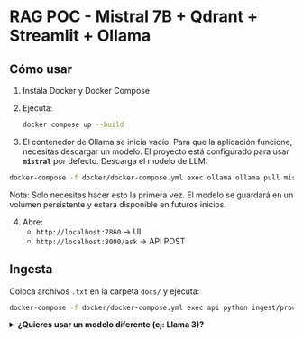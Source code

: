 # RAG POC - Mistral 7B + Qdrant + Streamlit + Ollama

## Cómo usar
1. Instala Docker y Docker Compose

2. Ejecuta:
   ```bash
   docker compose up --build
   ```
3. El contenedor de Ollama se inicia vacío. Para que la aplicación funcione, necesitas descargar un modelo. El proyecto está configurado para usar **`mistral`** por defecto.
   Descarga el modelo de LLM:
```bash
docker-compose -f docker/docker-compose.yml exec ollama ollama pull mistral
```
Nota: Solo necesitas hacer esto la primera vez. El modelo se guardará en un volumen persistente y estará disponible en futuros inicios.

4. Abre:
   - `http://localhost:7860` → UI
   - `http://localhost:8000/ask` → API POST

## Ingesta
Coloca archivos `.txt` en la carpeta `docs/` y ejecuta:

```bash
docker-compose -f docker/docker-compose.yml exec api python ingest/process.py
```
<details>
<summary><strong>¿Quieres usar un modelo diferente (ej: Llama 3)?</strong></summary>
Puedes usar el script de ayuda proporcionado para descargar el modelo:

1. Dar permisos de ejecución al script** (solo la primera vez):
```bash
chmod +x llm/download_model.sh
```
2. Ejecutar el script para descargar `mistral`**:
```bash
./llm/download_model.sh
```
Puedes descargar cualquier otro modelo de Ollama ejecutando el script con el nombre del modelo. Por ejemplo:

```bash
./llm/download_model.sh llama3
 ```
¡Importante! Si eliges un modelo que no sea mistral, debes actualizar el código fuente para que la API lo utilice. Edita el archivo backend/main.py y modifica la variable donde se define el nombre del modelo.
